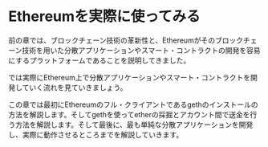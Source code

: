 # Ethereumを実際に使ってみる

前の章では、ブロックチェーン技術の革新性と、Ethereumがそのブロックチェーン技術を用いた分散アプリケーションやスマート・コントラクトの開発を容易にするプラットフォームであることを説明してきました。

では実際にEthereum上で分散アプリケーションやスマート・コントラクトを開発していく流れを見ていきましょう。

この章では最初にEthereumのフル・クライアントであるgethのインストールの方法を解説します。そしてgethを使ってetherの採掘とアカウント間で送金を行う方法を解説します。そして最後に、最も単純な分散アプリケーションを開発し、実際に動作させるところまでを解説していきます。
